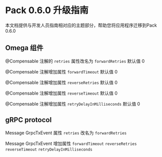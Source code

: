 # Pack 0.6.0 升级指南

本文档提供与开发人员指南相对应的主题部分，帮助您将应用程序迁移到Pack 0.6.0

## Omega 组件

@Compensable 注解的 `retries` 属性改名为 `forwardRetries` 默认值 0

@Compensable 注解增加属性 `forwardTimeout` 默认值 0

@Compensable 注解增加属性 `reverseRetries` 默认值 0

@Compensable 注解增加属性 `reverseTimeout` 默认值 0

@Compensable 注解增加属性 `retryDelayInMilliseconds` 默认值 0


## gRPC protocol

Message GrpcTxEvent 属性 `retries` 改名为 `forwardRetries`

Message GrpcTxEvent 增加属性 `forwardTimeout` `reverseRetries` `reverseTimeout` `retryDelayInMilliseconds`

